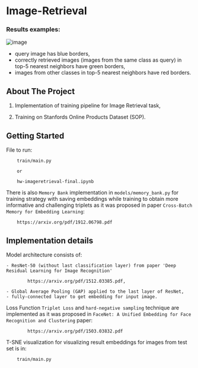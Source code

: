 # Image-Retrieval


### Results examples:

![image](https://user-images.githubusercontent.com/113569606/191005944-366e43a1-cdc6-4a82-9d2c-09e93b240324.png)

- query image has blue borders,
- correctly retrieved images (images from the same class as query) in top-5 nearest neighbors have green borders,
- images from other classes in top-5 nearest neighbors have red borders.

## About The Project

1) Implementation of training pipeline for Image Retrieval task,

2) Training on Stanfords Online Products Dataset (SOP).

## Getting Started

File to run:

        train/main.py
        
        or 
        
        hw-imageretrieval-final.ipynb
        
        
 There is also `Memory Bank` implementation in `models/memory_bank.py` for training strategy with saving embeddings while training to obtain more informative and challenging triplets as it was proposed in paper `Cross-Batch Memory for Embedding Learning`:
 
        https://arxiv.org/pdf/1912.06798.pdf
        

## Implementation details

Model architecture consists of:

    - ResNet-50 (without last classification layer) from paper 'Deep Residual Learning for Image Recognition'
    
            https://arxiv.org/pdf/1512.03385.pdf,
        
    - Global Average Pooling (GAP) applied to the last layer of ResNet,
    - fully-connected layer to get embedding for input image.

Loss Function `Triplet Loss` and `hard-negative sampling` technique are implemented as it was proposed in `FaceNet: A Unified Embedding for Face Recognition and Clustering` paper:
        
            https://arxiv.org/pdf/1503.03832.pdf
            
            
 T-SNE visualization for visualizing result embeddings for images from test set is in:
 
        train/main.py
    
